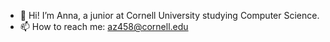 - 👋 Hi! I’m Anna, a junior at Cornell University studying Computer Science. 
- 📫 How to reach me: az458@cornell.edu 


